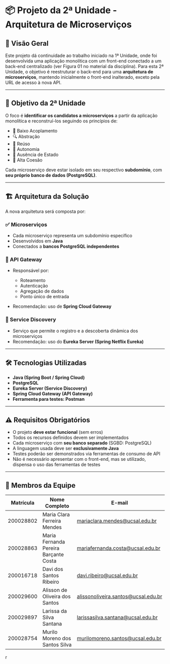 

# 📦 Projeto da 2ª Unidade - Arquitetura de Microserviços

## 📌 Visão Geral

Este projeto dá continuidade ao trabalho iniciado na 1ª Unidade, onde foi desenvolvida uma aplicação monolítica com um front-end conectado a um back-end centralizado (ver Figura 01 no material da disciplina). Para esta 2ª Unidade, o objetivo é reestruturar o back-end para uma **arquitetura de microserviços**, mantendo inicialmente o front-end inalterado, exceto pela URL de acesso à nova API.

---

## 🧱 Objetivo da 2ª Unidade

O foco é **identificar os candidatos a microserviços** a partir da aplicação monolítica e reconstruí-los seguindo os princípios de:

* 🔗 Baixo Acoplamento
* 🔍 Abstração
* 🔁 Reúso
* 🧠 Autonomia
* 🚫 Ausência de Estado
* 🎯 Alta Coesão

Cada microserviço deve estar isolado em seu respectivo **subdomínio**, com **seu próprio banco de dados (PostgreSQL)**.

---

## 🏗️ Arquitetura da Solução

A nova arquitetura será composta por:

### ✅ Microserviços

* Cada microserviço representa um subdomínio específico
* Desenvolvidos em **Java**
* Conectados a **bancos PostgreSQL independentes**

### 🧰 API Gateway

* Responsável por:

  * Roteamento
  * Autenticação
  * Agregação de dados
  * Ponto único de entrada
* Recomendação: uso de **Spring Cloud Gateway**

### 📡 Service Discovery

* Serviço que permite o registro e a descoberta dinâmica dos microserviços
* Recomendação: uso do **Eureka Server (Spring Netflix Eureka)**

---

## 🛠️ Tecnologias Utilizadas

* **Java (Spring Boot / Spring Cloud)**
* **PostgreSQL**
* **Eureka Server (Service Discovery)**
* **Spring Cloud Gateway (API Gateway)**
* **Ferramenta para testes: Postman**

---

## ⚠️ Requisitos Obrigatórios

* O projeto **deve estar funcional** (sem erros)
* Todos os recursos definidos devem ser implementados
* Cada microserviço com **seu banco separado** (SGBD: PostgreSQL)
* A linguagem usada deve ser **exclusivamente Java**
* Testes poderão ser demonstrados via ferramentas de consumo de API
* Não é necessário apresentar com o front-end, mas se utilizado, dispensa o uso das ferramentas de testes

---

## 👥 Membros da Equipe

| Matrícula | Nome Completo                         | E-mail                                                                            |
| --------- | ------------------------------------- | --------------------------------------------------------------------------------- |
| 200028802 | Maria Clara Ferreira Mendes           | [mariaclara.mendes@ucsal.edu.br](mailto:mariaclara.mendes@ucsal.edu.br)           |
| 200028863 | Maria Fernanda Pereira Barçante Costa | [mariafernanda.costa@ucsal.edu.br](mailto:mariafernanda.costa@ucsal.edu.br)       |
| 200016718 | Davi dos Santos Ribeiro               | [davi.ribeiro@ucsal.edu.br](mailto:davi.ribeiro@ucsal.edu.br)                     |
| 200029600 | Alisson de Oliveira dos Santos        | [alissonoliveira.santos@ucsal.edu.br](mailto:alissonoliveira.santos@ucsal.edu.br) |
| 200029897 | Larissa da Silva Santana              | [larissasilva.santana@ucsal.edu.br](mailto:larissasilva.santana@ucsal.edu.br)     |
| 200028754 | Murilo Moreno dos Santos Silva        | [murilomoreno.santos@ucsal.edu.br](mailto:murilomoreno.santos@ucsal.edu.br)       |



r
